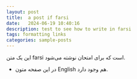 ```yaml
---
layout: post
title:  a post if farsi
date:   2024-06-19 10:40:16
description: test to see how to write in farsi
tags: formatting links
categories: sample-posts
---
```


این یک متن farsi است که برای امتحان نوشته می‌شود. 
- در این صفحه متون English هم وجود دارد.

